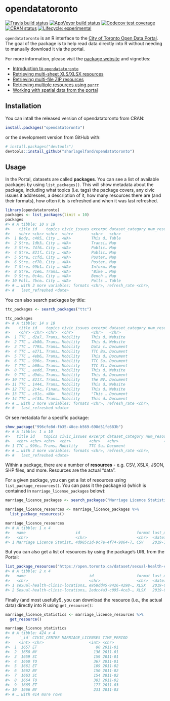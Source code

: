 
<!-- README.md is generated from README.Rmd. Please edit that file -->

# opendatatoronto

<!-- badges: start -->

[![Travis build
status](https://travis-ci.org/sharlagelfand/opendatatoronto.svg?branch=master)](https://travis-ci.org/sharlagelfand/opendatatoronto)
[![AppVeyor build
status](https://ci.appveyor.com/api/projects/status/github/sharlagelfand/opendatatoronto?branch=master&svg=true)](https://ci.appveyor.com/project/sharlagelfand/opendatatoronto)
[![Codecov test
coverage](https://codecov.io/gh/sharlagelfand/opendatatoronto/branch/master/graph/badge.svg)](https://codecov.io/gh/sharlagelfand/opendatatoronto?branch=master)
[![CRAN
status](https://www.r-pkg.org/badges/version/opendatatoronto)](https://cran.r-project.org/package=opendatatoronto)
[![Lifecycle:
experimental](https://img.shields.io/badge/lifecycle-maturing-blue.svg)](https://www.tidyverse.org/lifecycle/#experimental)
<!-- badges: end -->

`opendatatoronto` is an R interface to the [City of Toronto Open Data
Portal](https://portal0.cf.opendata.inter.sandbox-toronto.ca/). The goal
of the package is to help read data directly into R without needing to
manually download it via the portal.

For more information, please visit the [package
website](https://sharlagelfand.github.io/opendatatoronto/) and
vignettes:

  - [Introduction to
    `opendatatoronto`](https://sharlagelfand.github.io/opendatatoronto/articles/opendatatoronto.html)
  - [Retrieving multi-sheet XLS/XLSX
    resources](https://sharlagelfand.github.io/opendatatoronto/articles/multisheet_resources.html)
  - [Retrieving multi-file ZIP
    resources](https://sharlagelfand.github.io/opendatatoronto/articles/multifile_zip_resources.html)
  - [Retrieving multiple resources using
    `purrr`](https://sharlagelfand.github.io/opendatatoronto/articles/multiple_resources_purrr.html)
  - [Working with spatial data from the
    portal](https://sharlagelfand.github.io/opendatatoronto/articles/spatial_data.html)

## Installation

You can intall the released version of opendatatoronto from CRAN:

``` r
install.packages("opendatatoronto")
```

or the development version from GitHub with:

``` r
# install.packages("devtools")
devtools::install_github("sharlagelfand/opendatatoronto")
```

## Usage

In the Portal, datasets are called **packages**. You can see a list of
available packages by using `list_packages()`. This will show metadata
about the package, including what topics (i.e. tags) the package covers,
any civic issues it addresses, a description of it, how many resources
there are (and their formats), how often it is is refreshed and when it
was last refreshed.

``` r
library(opendatatoronto)
packages <- list_packages(limit = 10)
packages
#> # A tibble: 10 x 10
#>    title id    topics civic_issues excerpt dataset_category num_resources
#>    <chr> <chr> <chr>  <chr>        <chr>   <chr>                    <int>
#>  1 Body… c405… City … <NA>         This d… Table                        2
#>  2 Stre… 1db3… City … <NA>         Transi… Map                          1
#>  3 Stre… 74f6… City … <NA>         Public… Map                          1
#>  4 Stre… 821f… City … <NA>         Public… Map                          1
#>  5 Stre… ccfd… City … <NA>         Poster… Map                          1
#>  6 Stre… cf70… City … <NA>         Poster… Map                          1
#>  7 Stre… 99b1… City … <NA>         Inform… Map                          1
#>  8 Stre… 71e6… Trans… <NA>         "Bike … Map                          1
#>  9 Stre… 0c4e… City … <NA>         Bench … Map                          1
#> 10 Poll… 7bce… City … <NA>         Polls … Table                        2
#> # … with 3 more variables: formats <chr>, refresh_rate <chr>,
#> #   last_refreshed <date>
```

You can also search packages by title:

``` r
ttc_packages <- search_packages("ttc")

ttc_packages
#> # A tibble: 14 x 10
#>    title id    topics civic_issues excerpt dataset_category num_resources
#>    <chr> <chr> <chr>  <chr>        <chr>   <chr>                    <int>
#>  1 TTC … d2a7… Trans… Mobility     This d… Website                      2
#>  2 TTC … 4b80… Trans… Mobility     This d… Website                      2
#>  3 TTC … 7795… Trans… Mobility     Data c… Document                     1
#>  4 TTC … e271… Trans… Mobility     TTC Bu… Document                     7
#>  5 TTC … 4eb6… Trans… Mobility     This d… Document                     5
#>  6 TTC … 996c… Trans… Mobility     TTC Su… Document                    32
#>  7 TTC … b68c… Trans… Mobility     TTC St… Document                     7
#>  8 TTC … aedd… Trans… Mobility     This d… Website                      2
#>  9 TTC … d9dc… Trans… Mobility     This d… Document                     1
#> 10 TTC … 8217… Trans… Mobility     The NV… Document                     1
#> 11 TTC … 1444… Trans… Mobility     This d… Website                      2
#> 12 TTC … 2c4c… Finan… Mobility     This d… Website                      2
#> 13 TTC … c01c… <NA>   Mobility     "This … Document                     1
#> 14 TTC … ef35… Trans… Mobility     This d… Document                     1
#> # … with 3 more variables: formats <chr>, refresh_rate <chr>,
#> #   last_refreshed <date>
```

Or see metadata for a specific package:

``` r
show_package("996cfe8d-fb35-40ce-b569-698d51fc683b")
#> # A tibble: 1 x 10
#>   title id    topics civic_issues excerpt dataset_category num_resources
#>   <chr> <chr> <chr>  <chr>        <chr>   <chr>                    <int>
#> 1 TTC … 996c… Trans… Mobility     TTC Su… Document                    32
#> # … with 3 more variables: formats <chr>, refresh_rate <chr>,
#> #   last_refreshed <date>
```

Within a package, there are a number of **resources** - e.g. CSV, XSLX,
JSON, SHP files, and more. Resources are the actual “data”.

For a given package, you can get a list of resources using
`list_package_resources()`. You can pass it the package id (which is
contained in `marriage_license_packages`
below):

``` r
marriage_licence_packages <- search_packages("Marriage Licence Statistics")

marriage_licence_resources <- marriage_licence_packages %>%
  list_package_resources()

marriage_licence_resources
#> # A tibble: 1 x 4
#>   name                      id                         format last_modified
#>   <chr>                     <chr>                      <chr>  <date>       
#> 1 Marriage Licence Statist… 4d985c1d-9c7e-4f74-9864-7… CSV    2019-11-01
```

But you can also get a list of resources by using the package’s URL from
the
Portal:

``` r
list_package_resources("https://open.toronto.ca/dataset/sexual-health-clinic-locations-hours-and-services/")
#> # A tibble: 2 x 4
#>   name                            id                   format last_modified
#>   <chr>                           <chr>                <chr>  <date>       
#> 1 sexual-health-clinic-locations… e958dd45-9426-4298-… XLSX   2019-08-15   
#> 2 Sexual-health-clinic-locations… 2edcc4a3-c095-4ce3-… XLSX   2019-08-15
```

Finally (and most usefully\!), you can download the resource (i.e., the
actual data) directly into R using `get_resource()`:

``` r
marriage_licence_statistics <- marriage_licence_resources %>%
  get_resource()

marriage_licence_statistics
#> # A tibble: 424 x 4
#>    `_id` CIVIC_CENTRE MARRIAGE_LICENSES TIME_PERIOD
#>    <int> <chr>                    <int> <chr>      
#>  1  1657 ET                          80 2011-01    
#>  2  1658 NY                         136 2011-01    
#>  3  1659 SC                         159 2011-01    
#>  4  1660 TO                         367 2011-01    
#>  5  1661 ET                         109 2011-02    
#>  6  1662 NY                         150 2011-02    
#>  7  1663 SC                         154 2011-02    
#>  8  1664 TO                         383 2011-02    
#>  9  1665 ET                         177 2011-03    
#> 10  1666 NY                         231 2011-03    
#> # … with 414 more rows
```
